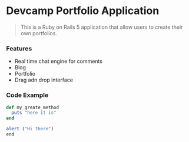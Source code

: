 # Devcamp Portfolio Application

> This is a Ruby on Rails 5 application that allow users to create their own portfolios.

### Features

- Real time chat engine for comments
- Blog
- Portfolio
- Drag adn  drop interface

### Code Example

```ruby
def my_greate_method
  puts "here it is"
end
```

```javascript
alert ("Hi there")
end
```
